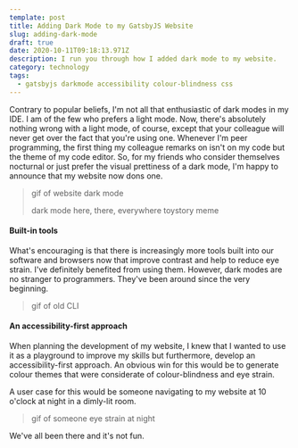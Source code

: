 ```yaml
---
template: post
title: Adding Dark Mode to my GatsbyJS Website
slug: adding-dark-mode
draft: true
date: 2020-10-11T09:18:13.971Z
description: I run you through how I added dark mode to my website.
category: technology
tags:
  - gatsbyjs darkmode accessibility colour-blindness css
---
```

Contrary to popular beliefs, I'm not all that enthusiastic of dark modes in my IDE. I am of the few who prefers a light mode. Now, there's absolutely nothing wrong with a light mode, of course, except that your colleague will never get over the fact that you're using one. Whenever I'm peer programming, the first thing my colleague remarks on isn't on my code but the theme of my code editor. So, for my friends who consider themselves nocturnal or just prefer the visual prettiness of a dark mode, I'm happy to announce that my website now dons one.

> gif of website dark mode
>
> dark mode here, there, everywhere toystory meme

#### Built-in tools

What's encouraging is that there is increasingly more tools built into our software and browsers now that improve contrast and help to reduce eye strain. I've definitely benefited from using them. However, dark modes are no stranger to programmers. They've been around since the very beginning.

> gif of old CLI

#### An accessibility-first approach

When planning the development of my website, I knew that I wanted to use it as a playground to improve my skills but furthermore, develop an accessibility-first approach. An obvious win for this would be to generate colour themes that were considerate of colour-blindness and eye strain.

A user case for this would be someone navigating to my website at 10 o'clock at night in a dimly-lit room.

> gif of someone eye strain at night

We've all been there and it's not fun.